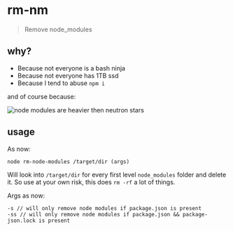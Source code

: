 # rm-nm

> Remove node_modules

## why?

- Because not everyone is a bash ninja
- Because not everyone has 1TB ssd
- Because I tend to abuse `npm i`

and of course because:

![node modules are heavier then neutron stars](http://devhumor.com/content/uploads/images/August2017/node-modules.jpg)


## usage
As now:
```
node rm-node-modules /target/dir (args)
```
Will look into `/target/dir` for every first level `node_modules` folder and delete it.
So use at your own risk, this does `rm -rf` a lot of things.

Args as now:
```
-s // will only remove node modules if package.json is present
-ss // will only remove node modules if package.json && package-json.lock is present
```